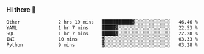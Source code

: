 ### Hi there 👋

<!--START_SECTION:waka-->

```txt
Other              2 hrs 19 mins   ███████████▓░░░░░░░░░░░░░   46.46 %
YAML               1 hr 7 mins     █████▓░░░░░░░░░░░░░░░░░░░   22.53 %
SQL                1 hr 7 mins     █████▓░░░░░░░░░░░░░░░░░░░   22.28 %
INI                10 mins         ▓░░░░░░░░░░░░░░░░░░░░░░░░   03.33 %
Python             9 mins          ▓░░░░░░░░░░░░░░░░░░░░░░░░   03.28 %
```

<!--END_SECTION:waka-->

<!--
**Jonas-VanHaeken/Jonas-VanHaeken** is a ✨ _special_ ✨ repository because its `README.md` (this file) appears on your GitHub profile.

Here are some ideas to get you started:

- 🔭 I’m currently working on ...
- 🌱 I’m currently learning ...
- 👯 I’m looking to collaborate on ...
- 🤔 I’m looking for help with ...
- 💬 Ask me about ...
- 📫 How to reach me: ...
- 😄 Pronouns: ...
- ⚡ Fun fact: ...
-->
